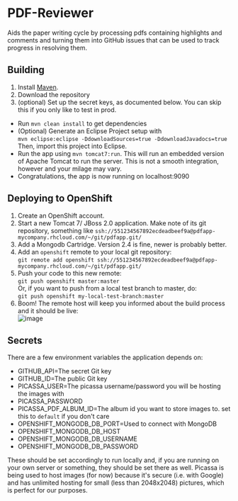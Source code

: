 PDF-Reviewer
============

Aids the paper writing cycle by processing pdfs containing highlights and comments and turning them into GitHub issues that can be used to track progress in resolving them.

## Building

1. Install [Maven](http://maven.apache.org/download.cgi).  
2. Download the repository
3. (optional) Set up the secret keys, as documented below.  You can skip this if you only like to test in prod.
- Run `mvn clean install` to get dependencies
- (Optional) Generate an Eclipse Project setup with  
`mvn eclipse:eclipse -DdownloadSources=true -DdownloadJavadocs=true`  
Then, import this project into Eclipse.
- Run the app using `mvn tomcat7:run`.  This will run an embedded version of Apache Tomcat to run the server.  This is not a smooth integration, however and your milage may vary.  
- Congratulations, the app is now running on localhost:9090

## Deploying to OpenShift
1. Create an OpenShift account.
2. Start a new Tomcat 7/ JBoss 2.0 application.  Make note of its git repository, something like `ssh://551234567892ecdeadbeef9a@pdfapp-mycompany.rhcloud.com/~/git/pdfapp.git/`
3. Add a Mongodb Cartridge.  Version 2.4 is fine, newer is probably better.
4. Add an `openshift` remote to your local git repository:  
`git remote add openshift ssh://551234567892ecdeadbeef9a@pdfapp-mycompany.rhcloud.com/~/git/pdfapp.git/`
5. Push your code to this new remote:  
`git push openshift master:master`  
Or, if you want to push from a local test branch to master, do:  
`git push openshift my-local-test-branch:master`  
6. Boom!  The remote host will keep you informed about the build process and it should be live:  
![image](https://cloud.githubusercontent.com/assets/6819944/6632588/2e104860-c90f-11e4-8fb0-1933af10f6ef.png)



## Secrets

There are a few environment variables the application depends on:
- GITHUB_API=The secret Git key
- GITHUB_ID=The public Git key
- PICASSA_USER=The picassa username/password you will be hosting the images with
- PICASSA_PASSWORD
- PICASSA_PDF_ALBUM_ID=The album id you want to store images to.  set this to `default` if you don't care
- OPENSHIFT_MONGODB_DB_PORT=Used to connect with MongoDB
- OPENSHIFT_MONGODB_DB_HOST
- OPENSHIFT_MONGODB_DB_USERNAME
- OPENSHIFT_MONGODB_DB_PASSWORD


These should be set accordingly to run locally and, if you are running on your own server or something, they should be set there as well. 
Picassa is being used to host images (for now) because it's secure (i.e. with Google) and has unlimited hosting for small (less than 2048x2048) pictures, which is perfect for our purposes.